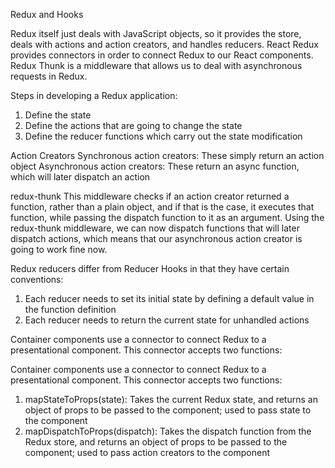 Redux and Hooks

Redux itself just deals with JavaScript objects, so it provides the store, deals with actions and action creators, and handles reducers.
React Redux provides connectors in order to connect Redux to our React components.
Redux Thunk is a middleware that allows us to deal with asynchronous requests in Redux.

Steps in developing a Redux application:
1) Define the state
2) Define the actions that are going to change the state
3) Define the reducer functions which carry out the state modification

Action Creators
Synchronous action creators: These simply return an action object
Asynchronous action creators: These return an async function, which will later dispatch an action

redux-thunk
This middleware checks if an action creator returned a function, rather than a plain object, and if that is the case, it executes that function, while passing the dispatch function to it as an argument.
Using the redux-thunk middleware, we can now dispatch functions that will later dispatch actions, which means that our asynchronous action creator is going to work fine now.

Redux reducers differ from Reducer Hooks in that they have certain conventions:
1) Each reducer needs to set its initial state by defining a default value in the function definition
2) Each reducer needs to return the current state for unhandled actions

Container components use a connector to connect Redux to a presentational component. This connector accepts two functions:

Container components use a connector to connect Redux to a presentational component. This connector accepts two functions:
1) mapStateToProps(state): Takes the current Redux state, and returns an object of props to be passed to the component; used to pass state to the component
2) mapDispatchToProps(dispatch): Takes the dispatch function from the Redux store, and returns an object of props to be passed to the component; used to pass action creators to the component
